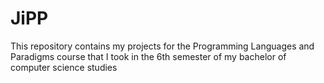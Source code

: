 # JiPP
This repository contains my projects for the Programming Languages and Paradigms course that I took in the 6th semester of my bachelor of computer science studies
